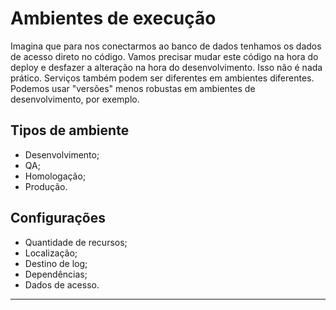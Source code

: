 # Ambientes de execução

Imagina que para nos conectarmos ao banco de dados tenhamos os dados de acesso direto no código. Vamos precisar mudar este código na hora do deploy e desfazer a alteração na hora do desenvolvimento. Isso não é nada prático. Serviços também podem ser diferentes em ambientes diferentes. Podemos usar "versões" menos robustas em ambientes de desenvolvimento, por exemplo.

## Tipos de ambiente

* Desenvolvimento;
* QA;
* Homologação;
* Produção.

## Configurações

* Quantidade de recursos;
* Localização;
* Destino de log;
* Dependências;
* Dados de acesso.

---
